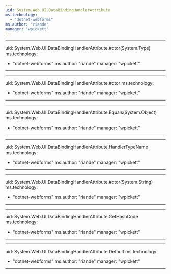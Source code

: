 ```yaml
---
uid: System.Web.UI.DataBindingHandlerAttribute
ms.technology: 
  - "dotnet-webforms"
ms.author: "riande"
manager: "wpickett"
---
```


---
uid: System.Web.UI.DataBindingHandlerAttribute.#ctor(System.Type)
ms.technology: 
  - "dotnet-webforms"
ms.author: "riande"
manager: "wpickett"
---

---
uid: System.Web.UI.DataBindingHandlerAttribute.#ctor
ms.technology: 
  - "dotnet-webforms"
ms.author: "riande"
manager: "wpickett"
---

---
uid: System.Web.UI.DataBindingHandlerAttribute.Equals(System.Object)
ms.technology: 
  - "dotnet-webforms"
ms.author: "riande"
manager: "wpickett"
---

---
uid: System.Web.UI.DataBindingHandlerAttribute.HandlerTypeName
ms.technology: 
  - "dotnet-webforms"
ms.author: "riande"
manager: "wpickett"
---

---
uid: System.Web.UI.DataBindingHandlerAttribute.#ctor(System.String)
ms.technology: 
  - "dotnet-webforms"
ms.author: "riande"
manager: "wpickett"
---

---
uid: System.Web.UI.DataBindingHandlerAttribute.GetHashCode
ms.technology: 
  - "dotnet-webforms"
ms.author: "riande"
manager: "wpickett"
---

---
uid: System.Web.UI.DataBindingHandlerAttribute.Default
ms.technology: 
  - "dotnet-webforms"
ms.author: "riande"
manager: "wpickett"
---

